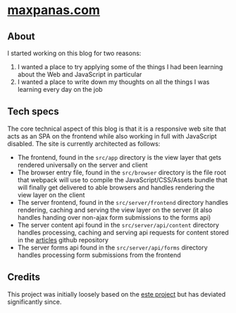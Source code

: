 # [maxpanas.com](https://maxpanas.com)

## About

I started working on this blog for two reasons:
1. I wanted a place to try applying some of the things I had been learning about the Web and JavaScript in particular
2. I wanted a place to write down my thoughts on all the things I was learning every day on the job

## Tech specs

The core technical aspect of this blog is that it is a responsive web site that acts as an SPA on the frontend while also working in full with JavaScript disabled. The site is currently architected as follows:
- The frontend, found in the `src/app` directory is the view layer that gets rendered universally on the server and client
- The browser entry file, found in the `src/browser` directory is the file root that webpack will use to compile the JavaScript/CSS/Assets bundle that will finally get delivered to able browsers and handles rendering the view layer on the client
- The server frontend, found in the `src/server/frontend` directory handles rendering, caching and serving the view layer on the server (it also handles handing over non-ajax form submissions to the forms api)
- The server content api found in the `src/server/api/content` directory handles processing, caching and serving api requests for content stored in the [articles](https://github.com/Maximilianos/articles) github repository
- The server forms api found in the `src/server/api/forms` directory handles processing form submissions from the frontend

## Credits

This project was initially loosely based on the [este project](https://github.com/este/este) but has deviated significantly since.
